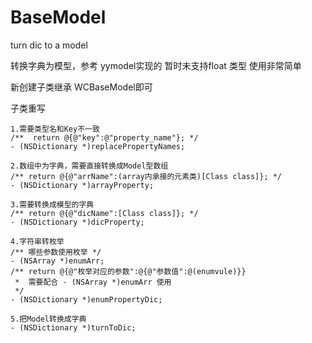 # BaseModel
turn dic to a model

转换字典为模型，参考 yymodel实现的
暂时未支持float 类型
使用非常简单

新创建子类继承 WCBaseModel即可

<a>子类重写<a>
```
1.需要类型名和Key不一致
/**  return @{@"key":@"property_name"}; */
- (NSDictionary *)replacePropertyNames;

2.数组中为字典，需要直接转换成Model型数组
/** return @{@"arrName":(array内承接的元素类)[Class class]}; */
- (NSDictionary *)arrayProperty;

3.需要转换成模型的字典
/** return @{@"dicName":[Class class]}; */
- (NSDictionary *)dicProperty;

4.字符串转枚举
/** 哪些参数使用枚举 */
- (NSArray *)enumArr;
/** return @{@"枚举对应的参数":@{@"参数值":@(enumvule)}}
 *  需要配合 - (NSArray *)enumArr 使用
 */
- (NSDictionary *)enumPropertyDic;

5.把Model转换成字典
- (NSDictionary *)turnToDic;
```
